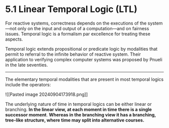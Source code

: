 # 5.1 Linear Temporal Logic (LTL)

For reactive systems, correctness depends on the executions of the system—not only on the input and output of a computation—and on fairness issues. Temporal logic is a formalism par excellence for treating these aspects. 

Temporal logic extends propositional or predicate logic by modalities that permit to referral to the infinite behavior of reactive system. Their application to verifying complex computer systems was proposed by Pnueli in the late seventies.

---------------

The elementary temporal modalities that are present in most
temporal logics include the operators:

![[Pasted image 20240904173918.png]]

The underlying nature of time in temporal logics can be either linear or branching. **In the linear view, at each moment in time there is a single successor moment**. **Whereas in the branching view it has a branching, tree-like structure, where time may split into alternative courses.**